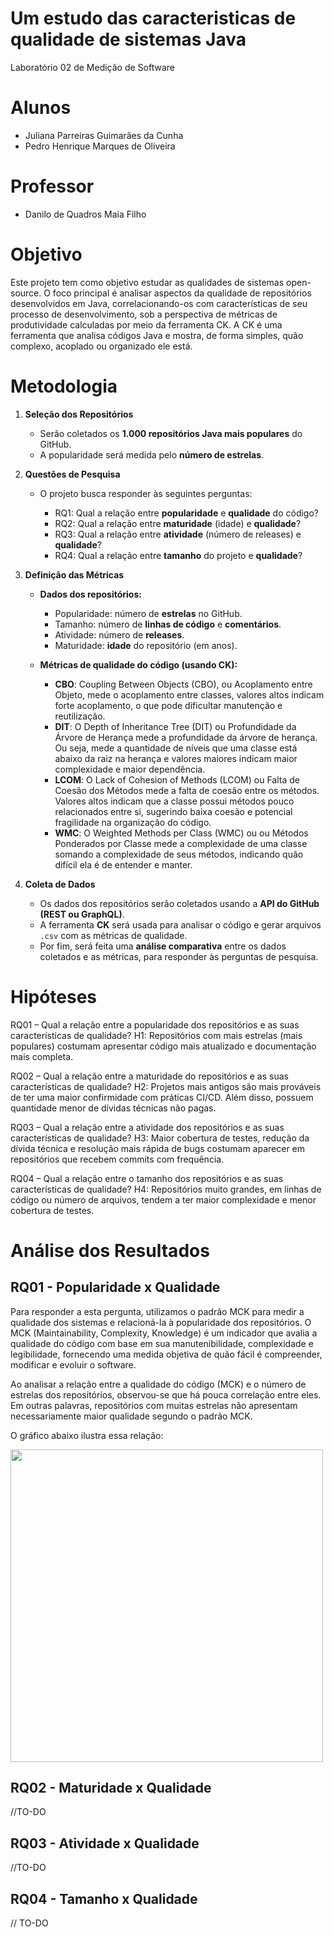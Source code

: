 # Um estudo das caracteristicas de qualidade de sistemas Java
Laboratório 02 de Medição de Software

# Alunos
* Juliana Parreiras Guimarães da Cunha
* Pedro Henrique Marques de Oliveira

# Professor
* Danilo de Quadros Maia Filho

# Objetivo
Este projeto tem como objetivo estudar as qualidades de sistemas open-source. O foco principal é analisar aspectos da qualidade de repositórios desenvolvidos em Java, correlacionando-os com características de seu processo de desenvolvimento, sob a perspectiva de métricas de produtividade calculadas por meio da ferramenta CK. A CK é uma ferramenta que analisa códigos Java e mostra, de forma simples, quão complexo, acoplado ou organizado ele está.

# Metodologia

1. **Seleção dos Repositórios**
   * Serão coletados os **1.000 repositórios Java mais populares** do GitHub.
   * A popularidade será medida pelo **número de estrelas**.

2. **Questões de Pesquisa**
   * O projeto busca responder às seguintes perguntas:

     * RQ1: Qual a relação entre **popularidade** e **qualidade** do código?
     * RQ2: Qual a relação entre **maturidade** (idade) e **qualidade**?
     * RQ3: Qual a relação entre **atividade** (número de releases) e **qualidade**?
     * RQ4: Qual a relação entre **tamanho** do projeto e **qualidade**?

3. **Definição das Métricas**
   * **Dados dos repositórios:**
     * Popularidade: número de **estrelas** no GitHub.
     * Tamanho: número de **linhas de código** e **comentários**.
     * Atividade: número de **releases**.
     * Maturidade: **idade** do repositório (em anos).
       
   * **Métricas de qualidade do código (usando CK):**
     * **CBO**: Coupling Between Objects (CBO), ou Acoplamento entre Objeto, mede o acoplamento entre classes, valores altos indicam forte acoplamento, o que pode dificultar manutenção e reutilização.
     * **DIT**: O Depth of Inheritance Tree (DIT) ou Profundidade da Árvore de Herança mede a  profundidade da árvore de herança. Ou seja, mede a quantidade de níveis que uma classe está abaixo da raiz na herança e valores maiores indicam maior complexidade e maior dependência.
     * **LCOM**: O Lack of Cohesion of Methods (LCOM) ou Falta de Coesão dos Métodos mede a falta de coesão entre os métodos. Valores altos indicam que a classe possui métodos pouco relacionados entre si, sugerindo baixa coesão e potencial fragilidade na organização do código.
     * **WMC**: O Weighted Methods per Class (WMC) ou ou Métodos Ponderados por Classe mede a complexidade de uma classe somando a complexidade de seus métodos, indicando quão difícil ela é de entender e manter.

       
4. **Coleta de Dados**
   * Os dados dos repositórios serão coletados usando a **API do GitHub (REST ou GraphQL)**.
   * A ferramenta **CK** será usada para analisar o código e gerar arquivos `.csv` com as métricas de qualidade.
   * Por fim, será feita uma **análise comparativa** entre os dados coletados e as métricas, para responder às perguntas de pesquisa.

# Hipóteses
RQ01 – Qual a relação entre a popularidade dos repositórios e as suas características de
qualidade?
H1: Repositórios com mais estrelas (mais populares) costumam apresentar código mais atualizado e documentação mais completa.

RQ02 – Qual a relação entre a maturidade do repositórios e as suas características de
qualidade?
H2: Projetos mais antigos são mais prováveis de ter uma maior confirmidade com práticas CI/CD. Além disso, possuem quantidade menor de dívidas técnicas não pagas.

RQ03 – Qual a relação entre a atividade dos repositórios e as suas características de
qualidade?
H3: Maior cobertura de testes, redução da dívida técnica e resolução mais rápida de bugs costumam aparecer em repositórios que recebem commits com frequência.

RQ04 – Qual a relação entre o tamanho dos repositórios e as suas características de
qualidade?
H4: Repositórios muito grandes, em linhas de código ou número de arquivos, tendem a ter maior complexidade e menor cobertura de testes.

# Análise dos Resultados

## RQ01 - Popularidade x  Qualidade

Para responder a esta pergunta, utilizamos o padrão MCK para medir a qualidade dos sistemas e relacioná-la à popularidade dos repositórios. O MCK (Maintainability, Complexity, Knowledge) é um indicador que avalia a qualidade do código com base em sua manutenibilidade, complexidade e legibilidade, fornecendo uma medida objetiva de quão fácil é compreender, modificar e evoluir o software.

Ao analisar a relação entre a qualidade do código (MCK) e o número de estrelas dos repositórios, observou-se que há pouca correlação entre eles. Em outras palavras, repositórios com muitas estrelas não apresentam necessariamente maior qualidade segundo o padrão MCK.

O gráfico abaixo ilustra essa relação:

<img src="https://github.com/user-attachments/assets/eac7981e-b019-48a2-b309-b2424af673f1" style="height:500px; width:auto;" />

## RQ02 - Maturidade x Qualidade

//TO-DO

## RQ03 - Atividade x Qualidade

//TO-DO

## RQ04 - Tamanho x Qualidade

// TO-DO
